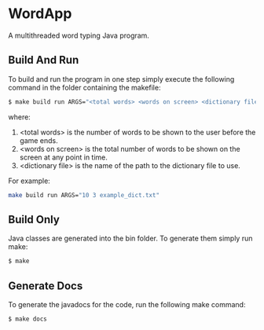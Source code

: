 # WordApp

A multithreaded word typing Java program.

## Build And Run

To build and run the program in one step simply execute the following command in the folder
containing the makefile:

```bash
$ make build run ARGS="<total words> <words on screen> <dictionary file>"
```

where:
1. \<total words\> is the number of words to be shown to the user before the game ends.
2. \<words on screen\> is the total number of words to be shown on the screen at any point in time.
3. \<dictionary file\> is the name of the path to the dictionary file to use.

For example:

```bash
make build run ARGS="10 3 example_dict.txt"
```

## Build Only

Java classes are generated into the bin folder. To generate them simply run make:

```bash
$ make
```

## Generate Docs

To generate the javadocs for the code, run the following make command:

```bash
$ make docs
```